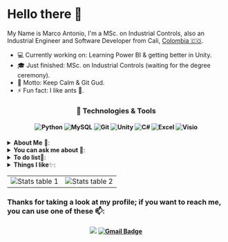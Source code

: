 ﻿# Hello there 👋

My Name is Marco Antonio, I'm a MSc. on Industrial Controls, also an Industrial Engineer and Software Developer from Cali, [Colombia 🇨🇴](https://www.google.com/maps/place/Colombia/@4,-72z/). 

* 💻 Currently working on: Learning Power BI & getting better in Unity.
* 🎓 Just finished: MSc. on Industrial Controls (waiting for the degree ceremony).
* 💬 Motto: Keep Calm & Git Gud. 
* ⚡ Fun fact: I like ants 🐜.

<h3 align="center">🚀 Technologies & Tools</h3>
<h4 align="Center">

![Python](https://img.shields.io/badge/-Python-%234B8BBE?style=for-the-badge&logo=python&logoColor=%23ffffff)
![MySQL](https://img.shields.io/badge/-MySQL-%2300758F?style=for-the-badge&logo=mysql&logoColor=%23ffffff)
![Git](https://img.shields.io/badge/-Git-%23F05032?style=for-the-badge&logo=git&logoColor=%23ffffff)
![Unity](https://img.shields.io/badge/-Unity-%23Fff?style=for-the-badge&logo=unity&logoColor=%23000)
![C#](https://img.shields.io/badge/-CSharp-%23A179DC?style=for-the-badge&logo=csharp&logoColor=%23280168)
![Excel](https://img.shields.io/badge/-Microsoft_Excel-%23015C01?style=for-the-badge&logo=microsoftexcel&logoColor=%23fff)
![Visio](https://img.shields.io/badge/-Microsoft_Visio-%230101FF?style=for-the-badge&logo=microsoftvisio&logoColor=%23fff)

</h4>

<details>
<summary><b> About Me</b> 🤔:</summary>

* Master in Science on Industrial Controls from [Unipamplona](https://www.unipamplona.edu.co/maestriacontrolesindustriales/).
* Industrial Engineer from [Javeriana Cali](https://www.javerianacali.edu.co).
* Software Engineer from [Holberton School Cali](https://www.holbertoncolombia.com).
* Insterested in process automation and instrumentation.
* Interested in videogame mechanics and math-based solutions.
* I have a lot of non-formal self-taugh knowledge.

</details>

<details>
<summary><b> You can ask me about </b>💬:</summary>

* Backend issues and solutions.
* Process analysis and improvement.
* General problem-solving recommendations.
* Calculus and math-based implementations.
* Anything that requires high attention to detail.
* Automatic process control.</td>
</details>


<details>
<summary><b> To do list</b>🌱:</summary>

* Master Power BI.
* Start to learn Unreal Engine (need a better PC).
* Become better at Unity Engine.
* <a href="https://www.youtube.com/watch?v=2B3slX6-_20" target="_blank">Try to take over the world</a>
</details>

<details>
<summary><b>Things I like</b>✨:</summary>

* I love to teach.
* Organized lists.
* Automatic machines.
* Horror movies and books.
* Solving problems (also puzzles).
* Working with my hands (be it cooking or crafting).
* Study and understand complex systems (specially those involving math).
</details>

<table align="center">
    <tr>
        <td><img src="https://github-readme-stats.vercel.app/api?username=MarcoANT9&hide=issues&show_icons=true&theme=algolia" alt="Stats table 1"></td>
        <td><img src="https://github-readme-stats.vercel.app/api/top-langs/?username=MarcoANT9&layout=compact&theme=algolia" alt="Stats table 2"></td>
    </tr>
</table>

### Thanks for taking a look at my profile; if you want to reach me, you can use one of these 📫:

<h4 align="Center">

[<img src="https://img.shields.io/badge/Marco_Antonio-%230077B5.svg?&style=for-the-badge&logo=linkedin&logoColor=white"/>](https://www.linkedin.com/in/marcoant91/)
[![Gmail Badge](https://img.shields.io/badge/Gmail-c14438?style=for-the-badge&logo=Gmail&logoColor=white&link=mailto:marcoan7calderon@gmail.com)](mailto:marcoan7calderon@gmail.com)

</h4>
<!--
**MarcoANT9/marcoANT9** is a ✨ _special_ ✨ repository because its `README.md` (this file) appears on your GitHub profile.

Here are some ideas to get you started:

- 🔭 I’m currently working on ...
- 🌱 I’m currently learning ...
- 👯 I’m looking to collaborate on ...
- 🤔 I’m looking for help with ...
- 💬 Ask me about ...
- 📫 How to reach me: ...
- 😄 Pronouns: ...
- ⚡ Fun fact: ...
-->
